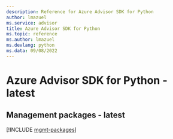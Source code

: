 ```yaml
---
description: Reference for Azure Advisor SDK for Python
author: lmazuel
ms.service: advisor
title: Azure Advisor SDK for Python
ms.topic: reference
ms.author: lmazuel
ms.devlang: python
ms.data: 09/08/2022
---
```

# Azure Advisor SDK for Python - latest

## Management packages - latest
[!INCLUDE [mgmt-packages](advisor-mgmt-index.md)]